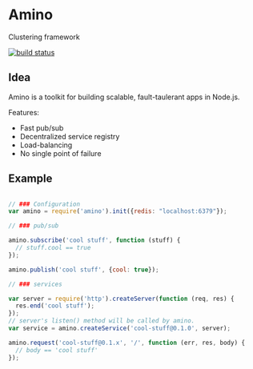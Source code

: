 Amino
=====

Clustering framework

[![build status](https://secure.travis-ci.org/cantina/amino.png)](http://travis-ci.org/cantina/amino)

Idea
----

Amino is a toolkit for building scalable, fault-taulerant apps in Node.js.

Features:

  - Fast pub/sub
  - Decentralized service registry
  - Load-balancing
  - No single point of failure

Example
-------

```javascript

// ### Configuration
var amino = require('amino').init({redis: "localhost:6379"});

// ### pub/sub

amino.subscribe('cool stuff', function (stuff) {
  // stuff.cool == true
});

amino.publish('cool stuff', {cool: true});

// ### services

var server = require('http').createServer(function (req, res) {
  res.end('cool stuff');
});
// server's listen() method will be called by amino.
var service = amino.createService('cool-stuff@0.1.0', server);

amino.request('cool-stuff@0.1.x', '/', function (err, res, body) {
  // body == 'cool stuff'
});

```